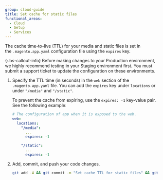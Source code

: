 ```yaml
---
group: cloud-guide
title: Set cache for static files
functional_areas:
  - Cloud
  - Setup
  - Services
---
```


The cache time-to-live (TTL) for your media and static files is set in the `.magento.app.yaml` configuration file using the `expires` key.

{:.bs-callout-info}
Before making changes to your Production environment, we highly recommend testing in your Staging environment first. You must submit a support ticket to update the configuration on these environments.

1. Specify the TTL time (in seconds) in the `web` section of the `.magento.app.yaml` file. You can add the `expires` key under `locations` or under `"/media"` and `"/static"`.

    To prevent the cache from expiring, use the `expires: -1` key-value pair. See the following example:

    ```yaml
    # The configuration of app when it is exposed to the web.
    web:
      locations:
        "/media":
          ...
          expires: -1

        "/static":
          ...
          expires: -1
      ```

1. Add, commit, and push your code changes.

   ```bash
   git add -A && git commit -m "Set cache TTL for static files" && git push origin <branch-name>
   ```
